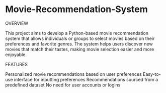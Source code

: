 # Movie-Recommendation-System

OVERVIEW

This project aims to develop a Python-based movie recommendation system that allows individuals or groups to select movies based on their preferences and favorite genres. The system helps users discover new movies that match their tastes, making movie selection easier and more enjoyable.

FEATURES

Personalized movie recommendations based on user preferences
Easy-to-use interface for inputting preferences
Recommendations sourced from a predefined dataset
No need for user accounts or logins
